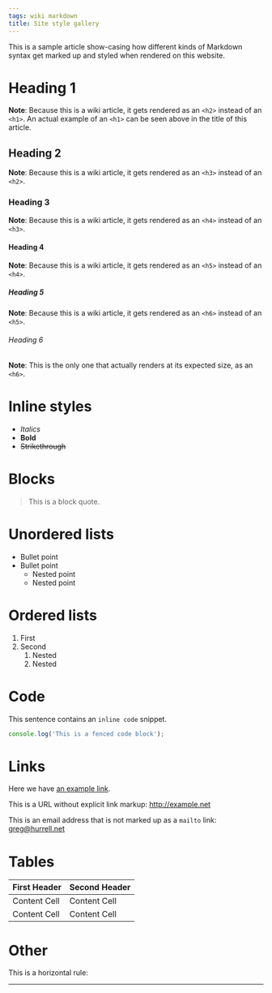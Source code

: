 ```yaml
---
tags: wiki markdown
title: Site style gallery
---
```


This is a sample article show-casing how different kinds of Markdown syntax get marked up and styled when rendered on this website.

# Heading 1

**Note**: Because this is a wiki article, it gets rendered as an `<h2>` instead of an `<h1>`. An actual example of an `<h1>` can be seen above in the title of this article.

## Heading 2

**Note**: Because this is a wiki article, it gets rendered as an `<h3>` instead of an `<h2>`.

### Heading 3

**Note**: Because this is a wiki article, it gets rendered as an `<h4>` instead of an `<h3>`.

#### Heading 4

**Note**: Because this is a wiki article, it gets rendered as an `<h5>` instead of an `<h4>`.

##### Heading 5

**Note**: Because this is a wiki article, it gets rendered as an `<h6>` instead of an `<h5>`.

###### Heading 6

**Note**: This is the only one that actually renders at its expected size, as an `<h6>`.

# Inline styles

-   _Italics_
-   **Bold**
-   ~~Strikethrough~~

# Blocks

> This is a block quote.

# Unordered lists

-   Bullet point
-   Bullet point
    -   Nested point
    -   Nested point

# Ordered lists

1.  First
2.  Second
    1.  Nested
    2.  Nested

# Code

This sentence contains an `inline code` snippet.

```javascript
console.log('This is a fenced code block');
```

# Links

Here we have [an example link](http://example.com).

This is a URL without explicit link markup: http://example.net

This is an email address that is not marked up as a `mailto` link: greg@hurrell.net

# Tables

| First Header | Second Header |
| ------------ | ------------- |
| Content Cell | Content Cell  |
| Content Cell | Content Cell  |

# Other

This is a horizontal rule:

---
